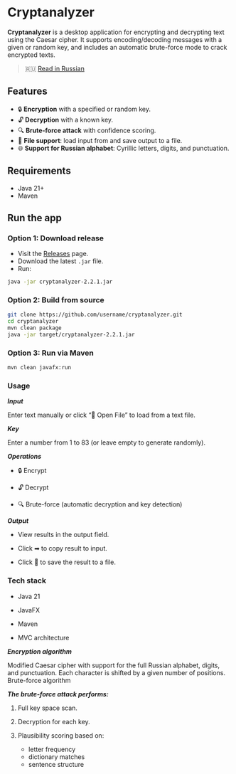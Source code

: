 # Cryptanalyzer

**Cryptanalyzer** is a desktop application for encrypting and decrypting text using the Caesar cipher. It supports encoding/decoding messages with a given or random key, and includes an automatic brute-force mode to crack encrypted texts.

> 🇷🇺 [Read in Russian](README.ru.md)

## Features

- 🔒 **Encryption** with a specified or random key.
- 🔓 **Decryption** with a known key.
- 🔍 **Brute-force attack** with confidence scoring.
- 📂 **File support**: load input from and save output to a file.
- 🌐 **Support for Russian alphabet**: Cyrillic letters, digits, and punctuation.

## Requirements

- Java 21+
- Maven

## Run the app

### Option 1: Download release

- Visit the [Releases](https://github.com/DunkTrain/cryptanalyzer/releases) page.
- Download the latest `.jar` file.
- Run:

```bash
java -jar cryptanalyzer-2.2.1.jar
```

### Option 2: Build from source

```bash
git clone https://github.com/username/cryptanalyzer.git
cd cryptanalyzer
mvn clean package
java -jar target/cryptanalyzer-2.2.1.jar
```

### Option 3: Run via Maven

```bash
mvn clean javafx:run
```

### Usage

***Input***

Enter text manually or click “📂 Open File” to load from a text file.

***Key***

Enter a number from 1 to 83 (or leave empty to generate randomly).

***Operations***

- 🔒 Encrypt

- 🔓 Decrypt

- 🔍 Brute-force (automatic decryption and key detection)

***Output***

- View results in the output field.

- Click ➡ to copy result to input.

- Click 💾 to save the result to a file.

### Tech stack

- Java 21

- JavaFX

- Maven

- MVC architecture

***Encryption algorithm***

Modified Caesar cipher with support for the full Russian alphabet, digits, and punctuation. Each character is shifted by a given number of positions.
Brute-force algorithm

***The brute-force attack performs:***

1. Full key space scan.

2. Decryption for each key.

3. Plausibility scoring based on:

    - letter frequency
    - dictionary matches
    - sentence structure
